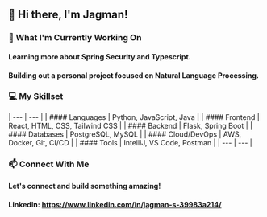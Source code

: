 ## 👋 Hi there, I'm Jagman!

### 🌱 What I'm Currently Working On
#### Learning more about Spring Security and Typescript.

#### Building out a personal project focused on Natural Language Processing.

### 💻 My Skillset
| --- | --- |
| #### Languages | Python, JavaScript, Java |
| #### Frontend | React, HTML, CSS, Tailwind CSS |
| #### Backend | Flask, Spring Boot |
| #### Databases | PostgreSQL, MySQL |
| #### Cloud/DevOps | AWS, Docker, Git, CI/CD |
| #### Tools | IntelliJ, VS Code, Postman |
| --- | --- |

### 📫 Connect With Me
#### Let's connect and build something amazing!
#### LinkedIn: https://www.linkedin.com/in/jagman-s-39983a214/
